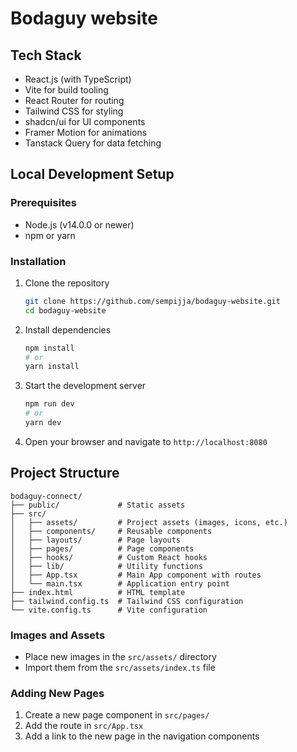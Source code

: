 # Bodaguy website

## Tech Stack

- React.js (with TypeScript)
- Vite for build tooling
- React Router for routing
- Tailwind CSS for styling
- shadcn/ui for UI components
- Framer Motion for animations
- Tanstack Query for data fetching

## Local Development Setup

### Prerequisites

- Node.js (v14.0.0 or newer)
- npm or yarn

### Installation

1. Clone the repository
   ```bash
   git clone https://github.com/sempijja/bodaguy-website.git
   cd bodaguy-website
   ```

2. Install dependencies
   ```bash
   npm install
   # or
   yarn install
   ```

3. Start the development server
   ```bash
   npm run dev
   # or
   yarn dev
   ```

4. Open your browser and navigate to `http://localhost:8080`

## Project Structure

```
bodaguy-connect/
├── public/             # Static assets
├── src/
│   ├── assets/         # Project assets (images, icons, etc.)
│   ├── components/     # Reusable components
│   ├── layouts/        # Page layouts
│   ├── pages/          # Page components
│   ├── hooks/          # Custom React hooks
│   ├── lib/            # Utility functions
│   ├── App.tsx         # Main App component with routes
│   └── main.tsx        # Application entry point
├── index.html          # HTML template
├── tailwind.config.ts  # Tailwind CSS configuration
└── vite.config.ts      # Vite configuration
```


### Images and Assets
- Place new images in the `src/assets/` directory
- Import them from the `src/assets/index.ts` file

### Adding New Pages
1. Create a new page component in `src/pages/`
2. Add the route in `src/App.tsx`
3. Add a link to the new page in the navigation components


